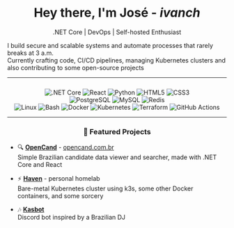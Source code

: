 <h1 align="center">
  Hey there, I'm José - <em>ivanch</em>
</h1>

<p align="center"> .NET Core | DevOps | Self-hosted Enthusiast </p>

I build secure and scalable systems and automate processes that rarely breaks at 3 a.m.  
Currently crafting code, CI/CD pipelines, managing Kubernetes clusters and also contributing to some open-source projects

---

<p align="center" style="margin-top: 25px;">
  <img src="https://img.shields.io/badge/.NET_Core-512BD4?logo=.net&logoColor=white" alt=".NET Core"/>
  <img src="https://img.shields.io/badge/React-20232A?logo=react&logoColor=61DAFB" alt="React"/>
  <img src="https://img.shields.io/badge/Python-3776AB?logo=python&logoColor=white" alt="Python"/>
  <img src="https://img.shields.io/badge/HTML5-E34F26?logo=html5&logoColor=white" alt="HTML5"/>
  <img src="https://img.shields.io/badge/CSS3-1572B6?logo=css3&logoColor=white" alt="CSS3"/>
  <br>
  <img src="https://img.shields.io/badge/PostgreSQL-4169E1?logo=postgresql&logoColor=white" alt="PostgreSQL"/>
  <img src="https://img.shields.io/badge/MySQL-4479A1?logo=mysql&logoColor=white" alt="MySQL"/>
  <img src="https://img.shields.io/badge/Redis-DC382D?logo=redis&logoColor=white" alt="Redis"/>
  <br>
  <img src="https://img.shields.io/badge/Linux-FCC624?logo=linux&logoColor=black" alt="Linux"/>
  <img src="https://img.shields.io/badge/Bash-4EAA25?logo=gnubash&logoColor=white" alt="Bash"/>
  <img src="https://img.shields.io/badge/Docker-2496ED?logo=docker&logoColor=white" alt="Docker"/>
  <img src="https://img.shields.io/badge/Kubernetes-326CE5?logo=kubernetes&logoColor=white" alt="Kubernetes"/>
  <img src="https://img.shields.io/badge/Terraform-623CE4?logo=terraform&logoColor=white" alt="Terraform"/>
  <img src="https://img.shields.io/badge/GitHub_Actions-2088FF?logo=github-actions&logoColor=white" alt="GitHub Actions"/>
</p>

---

<h3 align="center"> 🚀 Featured Projects </h3>

- 🔍 **[OpenCand](https://github.com/ivanch/opencand)** - [opencand.com.br](https://opencand.com)  
  Simple Brazilian candidate data viewer and searcher, made with .NET Core and React

- ⚡️ **[Haven](https://github.com/ivanch/haven)** - personal homelab  
  Bare-metal Kubernetes cluster using k3s, some other Docker containers, and some sorcery

- 🎶 **[Kasbot](https://github.com/ivanch/kasbot)**  
  Discord bot inspired by a Brazilian DJ

<!-- 
---

<h3 align="center"> 🌐 Contacts and socials </h3>

<p align="center">
    <a href="https://www.linkedin.com/in/joseivanch/">
        <img src="https://img.shields.io/badge/LinkedIn-0A66C2?logo=linkedin&logoColor=white" alt="LinkedIn"/>
    </a>
    <a href="https://last.fm/user/ivanch">
        <img src="https://img.shields.io/badge/Last.fm-D51007?logo=lastdotfm&logoColor=white" alt="Last.fm"/>
    </a>
    <a href="https://git.ivanch.me/ivanch">
        <img src="https://img.shields.io/badge/Gitea-007300?logo=gitea&logoColor=white" alt="Gitea"/>
    </a>
    <a href="mailto:jose.henrique.ivan@gmail.com">
        <img src="https://img.shields.io/badge/Email-333333?logo=gmail&logoColor=white" alt="Email"/>
    </a>
    <a href="https://blog.ivanch.me/">
        <img src="https://img.shields.io/badge/Blog-9aa500?logo=blogger&logoColor=white" alt="Blog"/>
    </a>
</p> -->
